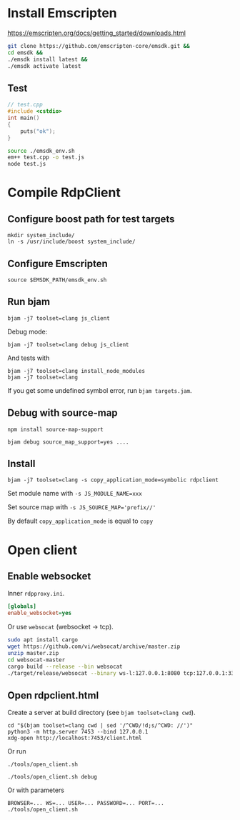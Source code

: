 # Install Emscripten

https://emscripten.org/docs/getting_started/downloads.html

```sh
git clone https://github.com/emscripten-core/emsdk.git &&
cd emsdk &&
./emsdk install latest &&
./emsdk activate latest
```
<!-- version: 2.0.9 -->

## Test

```cpp
// test.cpp
#include <cstdio>
int main()
{
    puts("ok");
}
```

```bash
source ./emsdk_env.sh
em++ test.cpp -o test.js
node test.js
```


# Compile RdpClient

## Configure boost path for test targets

    mkdir system_include/
    ln -s /usr/include/boost system_include/

## Configure Emscripten

    source $EMSDK_PATH/emsdk_env.sh

## Run bjam

    bjam -j7 toolset=clang js_client

Debug mode:

    bjam -j7 toolset=clang debug js_client

And tests with

    bjam -j7 toolset=clang install_node_modules
    bjam -j7 toolset=clang

If you get some undefined symbol error, run `bjam targets.jam`.

## Debug with source-map

    npm install source-map-support

    bjam debug source_map_support=yes ....


## Install

    bjam -j7 toolset=clang -s copy_application_mode=symbolic rdpclient

Set module name with `-s JS_MODULE_NAME=xxx`

Set source map with `-s JS_SOURCE_MAP='prefix//'`

By default `copy_application_mode` is equal to `copy`


# Open client

## Enable websocket

Inner `rdpproxy.ini`.

```ini
[globals]
enable_websocket=yes
```

Or use `websocat` (websocket -> tcp).

```bash
sudo apt install cargo
wget https://github.com/vi/websocat/archive/master.zip
unzip master.zip
cd websocat-master
cargo build --release --bin websocat
./target/release/websocat --binary ws-l:127.0.0.1:8080 tcp:127.0.0.1:3389
```

## Open rdpclient.html

Create a server at build directory (see `bjam toolset=clang cwd`).

    cd "$(bjam toolset=clang cwd | sed '/^CWD/!d;s/^CWD: //')"
    python3 -m http.server 7453 --bind 127.0.0.1
    xdg-open http://localhost:7453/client.html

Or run

    ./tools/open_client.sh

    ./tools/open_client.sh debug

Or with parameters

    BROWSER=... WS=... USER=... PASSWORD=... PORT=... ./tools/open_client.sh
